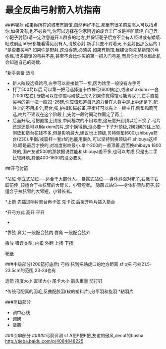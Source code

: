# 最全反曲弓射箭入坑指南
##再哪射
如果你所在的城市有箭馆,自然再好不过.那里有很多前辈高人可以指点你,如果没有,也不必丧气,你可以选择在你家附近的废弃工厂或是空旷草坪,自己弄个靶子射箭(请一定注意避开人群多的地方,并保证靶子后方不会有人经过或有矮墙.吐过前面50米都能看得见没有人,请放心射,新手只要不对着天,不会射出那么远的.)
*是否要买弓?
如果你是野射,这没得选,必须买.如果有箭馆,我建议你先拿箭馆的弓练练,很多箭馆的弓并不差,甚至不会比你买的第一把入门弓差,而且你也可以借此机会知道自己的磅数.

*新手装备
选弓
* 新人阶段选择馆弓,左手可以直接跳下一步,因为馆里一般没有左手弓
* 打了500箭以后,可以第一把弓选择迪卡侬神弓(600搞定),或者sf axiom+一套(2000左右),磅数可以在你馆弓磅数上加2,如果你觉得馆弓能驾驭了,左手直接买弓的第一把一般22-26磅,你应该知道自己的力量在人群中是上中还是下.配件上的不用求全,箭台,弦,护指和瞄必备,平衡杆可以先上一根主杆,侧垫和箭可选,响片不建议在这个阶段上,先射一段时间动作固定了再上.
* 后面升级,弓把直接上顶级,中间档次的不用考虑,这玩意升到顶以后不换了.弓片还是还是可以用axiom的片,这个换得勤,没必要一下子升顶级,2磅2磅的往上加.侧垫和箭台花钱不多,但是影响最大,建议也上顶级,贝特侧垫(600),shibuya箭台(230).平衡/减震杆一套sf的也能用很久,可以坚持到换顶级杆,shibuya这样的.瞄是最后才换的,对准度影响最小.拿个200的一直顶着,后面换shibuya 1800块的,国产友谊500的那款据说性能和shibuya差不多,也可以考虑,只是出二手比较麻烦,其他400-1600的没必要买.



##开弓射箭 

*站位
侧立式站位–––适合于大部分人。
暴露式站位–––身体斜面对靶子,右撇子右脚前伸  ,较适合于拉弦臂的大臂长，小臂短者。
隐蔽式站位–––身体斜背队靶子,较适合于拉弦臂的大臂短，小臂长者。

*上箭
先插进响片箭台再卡弦 
先卡弦 后拨开响片插入箭台

*开弓方式
高开
平开

*

*靠弦
鼻尖 一般配合弦内 
唇角 一般配合弦外 

撒放 
错误类型:
内扣
外翻 
上扬 
下扬 


靶纸 

###中级部分(200箭打底后)
弓档:弦到把贴虎口的地方距离
sf p把 弓档21.5-23.5cm的范围,23-24也有

选箭
挠度大小
直径大小
尾卡大小
箭头重量
防打钉

*传统弓配真的羽毛,反曲配胶羽(软的塑料片),分平羽和旋羽
*粘羽片


###高级部分
* 调中心线
* 调磅
* 做箭

###引申部分
#####弓箭评测
sf A把P把F把,友谊的傲风,decut的basha
http://tieba.baidu.com/p/4084848225
